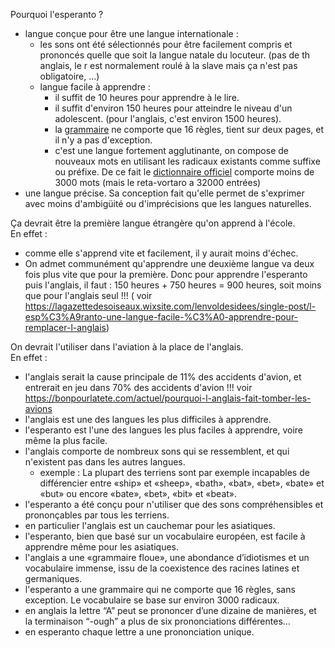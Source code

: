 
Pourquoi l'esperanto ?

* langue conçue pour être une langue internationale :
  * les sons ont été sélectionnés pour être facilement compris et prononcés quelle que soit la langue natale du locuteur. (pas de th anglais, le r est normalement roulé à la slave mais ça n'est pas obligatoire, …)
  * langue facile à apprendre :
    * il suffit de 10 heures pour apprendre à le lire.
    * il suffit d'environ 150 heures pour atteindre le niveau d'un adolescent. (pour l'anglais, c'est environ 1500 heures).
    * la [grammaire](https://www.akademio-de-esperanto.org/fundamento/gramatiko_franca.html) ne comporte que 16 règles, tient sur deux pages, et il n'y a pas d'exception.
    * c'est une langue fortement agglutinante, on compose de nouveaux mots en utilisant les radicaux existants comme suffixe ou préfixe. De ce fait le [dictionnaire officiel](https://www.akademio-de-esperanto.org/fundamento/universala_vortaro.html) comporte moins de 3000 mots (mais le reta-vortaro a 32000 entrées)
 * une langue précise. Sa conception fait qu'elle permet de s'exprimer avec moins d'ambigüité ou d'imprécisions que les langues naturelles.

Ça devrait être la première langue étrangère qu'on apprend à l'école.  
En effet :
* comme elle s'apprend vite et facilement, il y aurait moins d'échec.
* On admet communément qu'apprendre une deuxième langue va deux fois plus vite que pour la première. Donc pour apprendre l'esperanto puis l'anglais, il faut : 150 heures + 750 heures = 900 heures, soit moins que pour l'anglais seul !!!
( voir <https://lagazettedesoiseaux.wixsite.com/lenvoldesidees/single-post/l-esp%C3%A9ranto-une-langue-facile-%C3%A0-apprendre-pour-remplacer-l-anglais>)

On devrait l'utiliser dans l'aviation à la place de l'anglais.  
En effet :
* l'anglais serait la cause principale de 11% des accidents d'avion, et entrerait en jeu dans 70% des accidents d'avion !!!
voir <https://bonpourlatete.com/actuel/pourquoi-l-anglais-fait-tomber-les-avions>
* l'anglais est une des langues les plus difficiles à apprendre.
* l'esperanto est l'une des langues les plus faciles à apprendre, voire même la plus facile.
* l'anglais comporte de nombreux sons qui se ressemblent, et qui n'existent pas dans les autres langues.
  * exemple : La plupart des terriens sont par exemple incapables de différencier entre «ship» et «sheep», «bath», «bat», «bet», «bate» et «but» ou encore «bate», «bet», «bit» et «beat».
* l'esperanto a été conçu pour n'utiliser que des sons compréhensibles et prononçables par tous les terriens.
* en particulier l'anglais est un cauchemar pour les asiatiques.
* l'esperanto, bien que basé sur un vocabulaire européen, est facile à apprendre même pour les asiatiques.
* l'anglais a une «grammaire floue», une abondance d’idiotismes et un vocabulaire immense, issu de la coexistence des racines latines et germaniques.
* l'esperanto a une grammaire qui ne comporte que 16 règles, sans exception. Le vocabulaire se base sur environ 3000 radicaux.
* en anglais la lettre “A” peut se prononcer d’une dizaine de manières, et la terminaison “-ough” a plus de six prononciations différentes…
* en esperanto chaque lettre a une prononciation unique.

